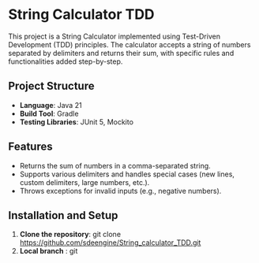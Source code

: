 # String Calculator TDD

This project is a String Calculator implemented using Test-Driven Development (TDD) principles. The calculator accepts a string of numbers separated by delimiters and returns their sum, with specific rules and functionalities added step-by-step.

## Project Structure

- **Language**: Java 21
- **Build Tool**: Gradle
- **Testing Libraries**: JUnit 5, Mockito

## Features

- Returns the sum of numbers in a comma-separated string.
- Supports various delimiters and handles special cases (new lines, custom delimiters, large numbers, etc.).
- Throws exceptions for invalid inputs (e.g., negative numbers).

## Installation and Setup

1. **Clone the repository**:
   git clone https://github.com/sdeengine/String_calculator_TDD.git
2. **Local branch** : git 